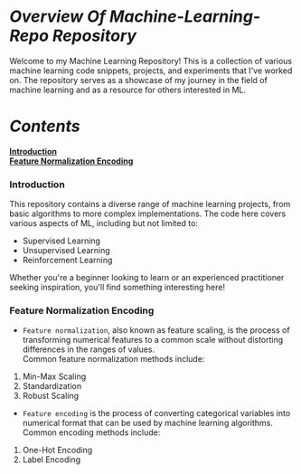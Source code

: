 # ***Overview Of Machine-Learning-Repo Repository***

Welcome to my Machine Learning Repository! This is a collection of various machine learning code snippets, projects, and experiments that I've worked on. The repository serves as a showcase of my journey in the field of machine learning and as a resource for others interested in ML.

# ***Contents***

[**Introduction**](#introduction)\
[**Feature Normalization Encoding**](#feature-normalization-encoding)

### **Introduction**

This repository contains a diverse range of machine learning projects, from basic algorithms to more complex implementations. The code here covers various aspects of ML, including but not limited to:

- Supervised Learning
- Unsupervised Learning
- Reinforcement Learning

Whether you're a beginner looking to learn or an experienced practitioner seeking inspiration, you'll find something interesting here!

### **Feature Normalization Encoding**
- `Feature normalization`, also known as feature scaling, is the process of transforming numerical features to a common scale without distorting differences in the ranges of values.\
Common feature normalization methods include:
1. Min-Max Scaling
2. Standardization
3. Robust Scaling
- `Feature encoding` is the process of converting categorical variables into numerical format that can be used by machine learning algorithms.\
Common encoding methods include:
1. One-Hot Encoding
2. Label Encoding




